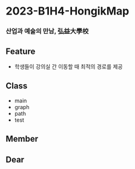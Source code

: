# 2023-B1H4-HongikMap
### 산업과 예술의 만남, 弘益大學校
## Feature
- 학생들이 강의실 간 이동할 때 최적의 경로를 제공

## Class
- main
- graph
- path
- test

## Member


## Dear